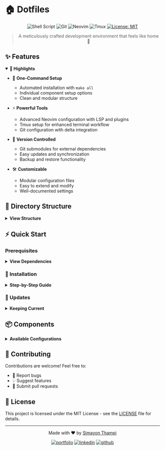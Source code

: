 # 🏠 Dotfiles

<div align="center">

![Shell Script](https://img.shields.io/badge/Shell_Script-121011?style=for-the-badge&logo=gnu-bash&logoColor=white)
![Git](https://img.shields.io/badge/GIT-E44C30?style=for-the-badge&logo=git&logoColor=white)
![Neovim](https://img.shields.io/badge/NeoVim-%2357A143.svg?&style=for-the-badge&logo=neovim&logoColor=white)
![Tmux](https://img.shields.io/badge/tmux-1BB91F?style=for-the-badge&logo=tmux&logoColor=white)
[![License: MIT](https://img.shields.io/badge/License-MIT-yellow.svg?style=for-the-badge)](https://opensource.org/licenses/MIT)

> A meticulously crafted development environment that feels like home 🏡

</div>

## ✨ Features

<details open>
<summary><b>🎯 Highlights</b></summary>

- 🚀 **One-Command Setup**
  - Automated installation with `make all`
  - Individual component setup options
  - Clean and modular structure

- ⚡ **Powerful Tools**
  - Advanced Neovim configuration with LSP and plugins
  - Tmux setup for enhanced terminal workflow
  - Git configuration with delta integration

- 🔄 **Version Controlled**
  - Git submodules for external dependencies
  - Easy updates and synchronization
  - Backup and restore functionality

- 🛠️ **Customizable**
  - Modular configuration files
  - Easy to extend and modify
  - Well-documented settings

</details>

## 📁 Directory Structure

<details>
<summary><b>View Structure</b></summary>

```
.
├── 📁 configs/           Configuration files
│   ├── 🔧 git/          Git configuration
│   │   ├── config       Core git settings
│   │   └── template     Commit templates
│   ├── 📝 nvim/         Neovim configuration
│   │   ├── init.lua     Entry point
│   │   └── lua/         Modular configs
│   └── 🖥️  tmux/         Tmux configuration
│       ├── tmux.conf    Main config
│       └── scripts/     Helper scripts
├── 🛠️ scripts/          Setup scripts
├── 📋 Makefile          Installation automation
└── 📘 README.md         Documentation
```

</details>

## ⚡ Quick Start

### Prerequisites

<details>
<summary><b>View Dependencies</b></summary>

**Core Requirements:**
- git >= 2.30.0
- neovim >= 0.9.0
- tmux >= 3.2
- make
- npm >= 7.0.0

**Optional Tools:**
- delta (for git diffs)
- cmatrix (for animations)
- markdownlint-cli (for markdown)
- ripgrep (for file search)

</details>

### 🚀 Installation

<details>
<summary><b>Step-by-Step Guide</b></summary>

1. **Clone the Repository**
   ```bash
   git clone --recursive https://github.com/Simayon/dotfiles.git
   cd dotfiles
   ```

2. **Install Everything**
   ```bash
   make all
   ```

   Or choose specific components:
   ```bash
   make git-setup    # Git configuration
   make nvim-setup   # Neovim setup
   make tmux-setup   # Tmux configuration
   ```

3. **Verify Installation**
   ```bash
   make test        # Run tests
   make doctor      # Check health
   ```

</details>

### 🔄 Updates

<details>
<summary><b>Keeping Current</b></summary>

```bash
# Update everything
make update

# Update specific components
make update-nvim
make update-tmux
```

</details>

## 📦 Components

<details>
<summary><b>Available Configurations</b></summary>

### 🔧 Git Configuration
- Delta integration for better diffs
- Custom commit templates
- Useful aliases and hooks
- [Learn more](./configs/git/README.md)

### 📝 Neovim Setup
- Modern IDE features
- Custom plugins and themes
- LSP integration
- [Learn more](./configs/nvim/README.md)

### 🖥️ Tmux Configuration
- Intuitive key bindings
- Status line customization
- Session management
- [Learn more](./configs/tmux/README.md)

</details>

## 🤝 Contributing

Contributions are welcome! Feel free to:
- 🐛 Report bugs
- 💡 Suggest features
- 🔀 Submit pull requests

## 📝 License

This project is licensed under the MIT License - see the [LICENSE](LICENSE) file for details.

---

<div align="center">
<p>Made with ❤️ by <a href="https://simayonthampi.me">Simayon Thampi</a></p>

[![portfolio](https://img.shields.io/badge/Portfolio-255E63?style=for-the-badge&logo=About.me&logoColor=white)](https://simayonthampi.me)
[![linkedin](https://img.shields.io/badge/LinkedIn-0077B5?style=for-the-badge&logo=linkedin&logoColor=white)](https://www.linkedin.com/in/simayonthampi)
[![github](https://img.shields.io/badge/GitHub-100000?style=for-the-badge&logo=github&logoColor=white)](https://github.com/simayon)

</div>
